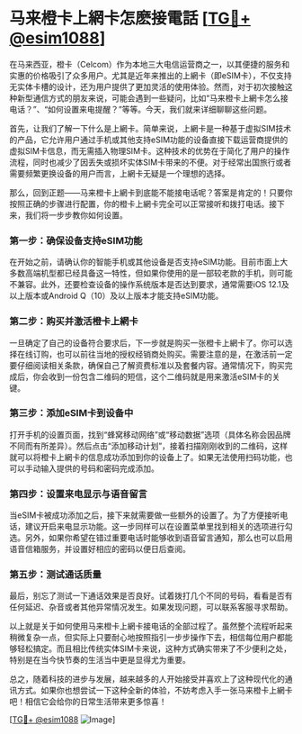 # 马来橙卡上網卡怎麽接電話 [[TG💪+ @esim1088](https://t.me/s/esim1088)]

在马来西亚，橙卡（Celcom）作为本地三大电信运营商之一，以其便捷的服务和实惠的价格吸引了众多用户。尤其是近年来推出的上網卡（即eSIM卡），不仅支持无实体卡槽的设计，还为用户提供了更加灵活的使用体验。然而，对于初次接触这种新型通信方式的朋友来说，可能会遇到一些疑问，比如“马来橙卡上網卡怎么接电话？”、“如何设置来电提醒？”等等。今天，我们就来详细聊聊这些问题。

首先，让我们了解一下什么是上網卡。简单来说，上網卡是一种基于虚拟SIM技术的产品，它允许用户通过手机或其他支持eSIM功能的设备直接下载运营商提供的虚拟SIM卡信息，而无需插入物理SIM卡。这种技术的优势在于简化了用户的操作流程，同时也减少了因丢失或损坏实体SIM卡带来的不便。对于经常出国旅行或者需要频繁更换设备的用户而言，上網卡无疑是一个理想的选择。

那么，回到正题——马来橙卡上網卡到底能不能接电话呢？答案是肯定的！只要你按照正确的步骤进行配置，你的橙卡上網卡完全可以正常接听和拨打电话。接下来，我们将一步步教你如何设置。

### 第一步：确保设备支持eSIM功能

在开始之前，请确认你的智能手机或其他设备是否支持eSIM功能。目前市面上大多数高端机型都已经具备这一特性，但如果你使用的是一部较老款的手机，则可能不兼容。此外，还要检查设备的操作系统版本是否达到要求，通常需要iOS 12.1及以上版本或Android Q（10）及以上版本才能支持eSIM功能。

### 第二步：购买并激活橙卡上網卡

一旦确定了自己的设备符合要求后，下一步就是购买一张橙卡上網卡了。你可以选择在线订购，也可以前往当地的授权经销商处购买。需要注意的是，在激活前一定要仔细阅读相关条款，确保自己了解资费标准以及套餐内容。通常情况下，购买完成后，你会收到一份包含二维码的短信，这个二维码就是用来激活eSIM卡的关键。

### 第三步：添加eSIM卡到设备中

打开手机的设置页面，找到“蜂窝移动网络”或“移动数据”选项（具体名称会因品牌不同而有所差异）。然后点击“添加移动计划”，接着扫描刚刚收到的二维码，这样就可以将橙卡上網卡的信息成功添加到你的设备上了。如果无法使用扫码功能，也可以手动输入提供的号码和密码完成添加。

### 第四步：设置来电显示与语音留言

当eSIM卡被成功添加之后，接下来就需要做一些额外的设置了。为了方便接听电话，建议开启来电显示功能。这一步同样可以在设置菜单里找到相关的选项进行勾选。另外，如果你希望在错过重要电话时能够收到语音留言通知，那么也可以启用语音信箱服务，并设置好相应的密码以便日后查阅。

### 第五步：测试通话质量

最后，别忘了测试一下通话效果是否良好。试着拨打几个不同的号码，看看是否有任何延迟、杂音或者其他异常情况发生。如果发现问题，可以联系客服寻求帮助。

以上就是关于如何使用马来橙卡上網卡接电话的全部过程了。虽然整个流程听起来稍微复杂一点，但实际上只要耐心地按照指引一步步操作下去，相信每位用户都能够轻松搞定。而且相比传统实体SIM卡来说，这种方式确实带来了不少便利之处，特别是在当今快节奏的生活当中更是显得尤为重要。

总之，随着科技的进步与发展，越来越多的人开始接受并喜欢上了这种现代化的通讯方式。如果你也想尝试一下这种全新的体验，不妨考虑入手一张马来橙卡上網卡吧！相信它会给你的日常生活带来更多惊喜！

[[TG💪+ @esim1088](https://t.me/s/esim1088) ![Image](https://i.postimg.cc/4NQfJmqS/Snipaste-2025-05-13-00-14-12.png)]